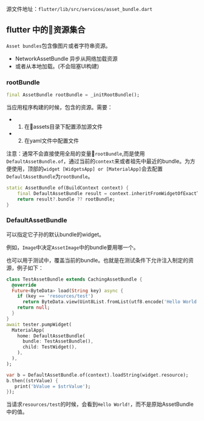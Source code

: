 源文件地址：`flutter/lib/src/services/asset_bundle.dart`

## flutter 中的资源集合

`Asset bundles`包含像图片或者字符串资源。

* NetworkAssetBundle 异步从网络加载资源
* 或者从本地加载。(不会阻塞UI构建)

### rootBundle

```dart
final AssetBundle rootBundle = _initRootBundle();
```

当应用程序构建的时候，包含的资源。需要：
* 1. 在assets目录下配置添加源文件
* 2. 在yaml文件中配置文件

注意：通常不会直接使用全局的变量`rootBundle`,而是使用`DefaultAssetBundle.of`，通过当前的`context`来或者祖先中最近的bundle。为方便使用，顶部的`widget [WidgetsApp] or [MaterialApp]`会去配置`DefaultAssetBundle`为`rootBundle`。
```dart
static AssetBundle of(BuildContext context) {
    final DefaultAssetBundle result = context.inheritFromWidgetOfExactType(DefaultAssetBundle);
    return result?.bundle ?? rootBundle;
}
```

### DefaultAssetBundle

可以指定它子孙的默认bundle的widget。

例如，`Image`中决定`AssetImage`中的bundle要用哪一个。

也可以用于测试中，覆盖当前的bundle。也就是在测试条件下允许注入制定的资源，例子如下：

 ```dart
 class TestAssetBundle extends CachingAssetBundle {
   @override
   Future<ByteData> load(String key) async {
     if (key == 'resources/test')
       return ByteData.view(Uint8List.fromList(utf8.encode('Hello World!')).buffer);
     return null;
   }
 }
 await tester.pumpWidget(
   MaterialApp(
     home: DefaultAssetBundle(
       bundle: TestAssetBundle(),
       child: TestWidget(),
     ),
   ),
 );

var b = DefaultAssetBundle.of(context).loadString(widget.resource);
b.then((strValue) {
    print('bValue = $strValue');
});
 ```
 当请求`resources/test`的时候，会看到`Hello World!`，而不是原始AssetBundle中的值。
